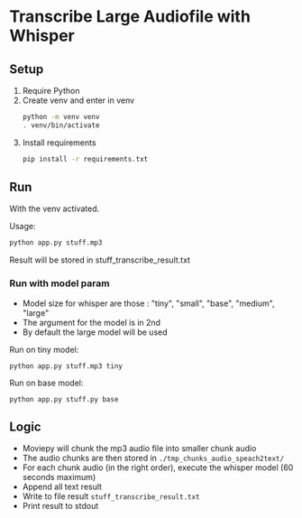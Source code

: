 # Transcribe Large Audiofile with Whisper

## Setup

1. Require Python
2. Create venv and enter in venv
    ```sh
    python -m venv venv
    . venv/bin/activate
    ```
3. Install requirements
    ```sh
    pip install -r requirements.txt
    ```

## Run

With the venv activated.

Usage:
```sh
python app.py stuff.mp3
```

Result will be stored in stuff_transcribe_result.txt


### Run with model param


* Model size for whisper are those : "tiny", "small", "base", "medium", "large"
* The argument for the model is in 2nd
* By default the large model will be used

Run on tiny model:
```
python app.py stuff.mp3 tiny
```

Run on base model:
```
python app.py stuff.py base
```

## Logic

* Moviepy will chunk the mp3 audio file into smaller chunk audio
* The audio chunks are then stored in `./tmp_chunks_audio_speach2text/`
* For each chunk audio (in the right order), execute the whisper model (60 seconds maximum)
* Append all text result
* Write to file result `stuff_transcribe_result.txt`
* Print result to stdout

